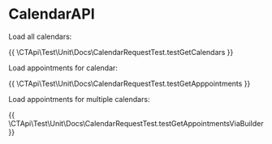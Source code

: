 # CalendarAPI

Load all calendars:

{{ \CTApi\Test\Unit\Docs\CalendarRequestTest.testGetCalendars }}

Load appointments for calendar:

{{ \CTApi\Test\Unit\Docs\CalendarRequestTest.testGetApppointments }}

Load appointments for multiple calendars:

{{ \CTApi\Test\Unit\Docs\CalendarRequestTest.testGetAppointmentsViaBuilder }}
